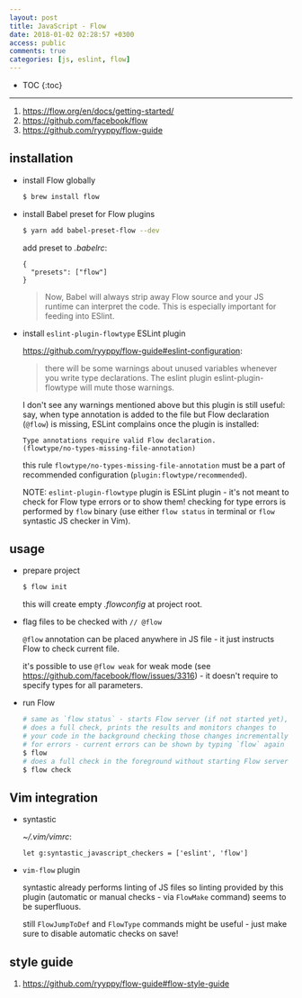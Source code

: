 ```yaml
---
layout: post
title: JavaScript - Flow
date: 2018-01-02 02:28:57 +0300
access: public
comments: true
categories: [js, eslint, flow]
---
```


<!-- more -->

* TOC
{:toc}
<hr>

1. <https://flow.org/en/docs/getting-started/>
2. <https://github.com/facebook/flow>
3. <https://github.com/ryyppy/flow-guide>

installation
------------

- install Flow globally

  ```sh
  $ brew install flow
  ```

- install Babel preset for Flow plugins

  ```sh
  $ yarn add babel-preset-flow --dev
  ```

  add preset to _.babelrc_:

  ```
  {
    "presets": ["flow"]
  }
  ```

  > Now, Babel will always strip away Flow source and your JS runtime can
  > interpret the code. This is especially important for feeding into ESlint.

- install `eslint-plugin-flowtype` ESLint plugin

  <https://github.com/ryyppy/flow-guide#eslint-configuration>:

  > there will be some warnings about unused variables whenever you
  > write type declarations. The eslint plugin eslint-plugin-flowtype
  > will mute those warnings.

  I don't see any warnings mentioned above but this plugin is
  still useful: say, when type annotation is added to the file
  but Flow declaration (`@flow`) is missing, ESLint complains
  once the plugin is installed:

  ```
  Type annotations require valid Flow declaration.
  (flowtype/no-types-missing-file-annotation)
  ```

  this rule `flowtype/no-types-missing-file-annotation` must be a
  part of recommended configuration (`plugin:flowtype/recommended`).

  NOTE: `eslint-plugin-flowtype` plugin is ESLint plugin - it's
        not meant to check for Flow type errors or to show them!
        checking for type errors is performed by `flow` binary
        (use either `flow status` in terminal or `flow` syntastic
        JS checker in Vim).

usage
-----

- prepare project

  ```sh
  $ flow init
  ```

  this will create empty _.flowconfig_ at project root.

- flag files to be checked with `// @flow`

  `@flow` annotation can be placed anywhere in JS file -
  it just instructs Flow to check current file.

  it's possible to use `@flow weak` for weak mode
  (see <https://github.com/facebook/flow/issues/3316>) -
  it doesn't require to specify types for all parameters.

- run Flow

  ```sh
  # same as `flow status` - starts Flow server (if not started yet),
  # does a full check, prints the results and monitors changes to
  # your code in the background checking those changes incrementally
  # for errors - current errors can be shown by typing `flow` again
  $ flow
  # does a full check in the foreground without starting Flow server
  $ flow check
  ```

Vim integration
---------------

- syntastic

  _~/.vim/vimrc_:

  ```vim
  let g:syntastic_javascript_checkers = ['eslint', 'flow']
  ```

- `vim-flow` plugin

  syntastic already performs linting of JS files so linting
  provided by this plugin (automatic or manual checks - via
  `FlowMake` command) seems to be superfluous.

  still `FlowJumpToDef` and `FlowType` commands might be useful -
  just make sure to disable automatic checks on save!

style guide
-----------

1. <https://github.com/ryyppy/flow-guide#flow-style-guide>
